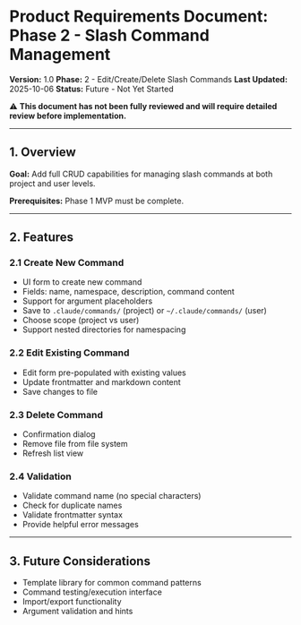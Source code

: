 # Product Requirements Document: Phase 2 - Slash Command Management

**Version:** 1.0
**Phase:** 2 - Edit/Create/Delete Slash Commands
**Last Updated:** 2025-10-06
**Status:** Future - Not Yet Started

⚠️ **This document has not been fully reviewed and will require detailed review before implementation.**

---

## 1. Overview

**Goal:** Add full CRUD capabilities for managing slash commands at both project and user levels.

**Prerequisites:** Phase 1 MVP must be complete.

---

## 2. Features

### 2.1 Create New Command
- UI form to create new command
- Fields: name, namespace, description, command content
- Support for argument placeholders
- Save to `.claude/commands/` (project) or `~/.claude/commands/` (user)
- Choose scope (project vs user)
- Support nested directories for namespacing

### 2.2 Edit Existing Command
- Edit form pre-populated with existing values
- Update frontmatter and markdown content
- Save changes to file

### 2.3 Delete Command
- Confirmation dialog
- Remove file from file system
- Refresh list view

### 2.4 Validation
- Validate command name (no special characters)
- Check for duplicate names
- Validate frontmatter syntax
- Provide helpful error messages

---

## 3. Future Considerations
- Template library for common command patterns
- Command testing/execution interface
- Import/export functionality
- Argument validation and hints
